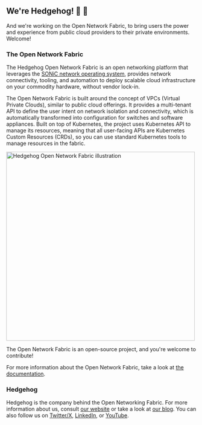 ## We're Hedgehog! :hedgehog: :wave:

And we're working on the Open Network Fabric, to bring users the power and
experience from public cloud providers to their private environments. Welcome!

### The Open Network Fabric

The Hedgehog Open Network Fabric is an open networking platform that leverages
the [SONiC network operating system][sonic], provides network connectivity,
tooling, and automation to deploy scalable cloud infrastructure on your
commodity hardware, without vendor lock-in.

The Open Network Fabric is built around the concept of VPCs (Virtual Private
Clouds), similar to public cloud offerings. It provides a multi-tenant API to
define the user intent on network isolation and connectivity, which is
automatically transformed into configuration for switches and software
appliances. Built on top of Kubernetes, the project uses Kubernetes API to
manage its resources, meaning that all user-facing APIs are Kubernetes Custom
Resources (CRDs), so you can use standard Kubernetes tools to manage resources
in the fabric.

<img src="https://githedgehog.com/hubfs/Concepts/hero-hedgehog-is-the-ai-network.svg"
  alt="Hedgehog Open Network Fabric illustration" width="500" />

The Open Network Fabric is an open-source project, and you're welcome to
contribute!

For more information about the Open Network Fabric, take a look at [the
documentation][docs].

[docs]: https://docs.githedgehog.com
[sonic]: https://sonicfoundation.dev/

### Hedgehog

Hedgehog is the company behind the Open Networking Fabric. For more information
about us, consult [our website][hedgehog] or take a look at [our blog][blog].
You can also follow us on [Twitter/X][x], [LinkedIn][linkedin], or
[YouTube][youtube].

[hedgehog]: https://hedgehog.cloud
[blog]: https://hedgehog.cloud/blog
[x]: https://x.com/githedgehog
[linkedin]: https://www.linkedin.com/company/githedgehog
[youtube]: https://www.youtube.com/@hedgehog-sonic
